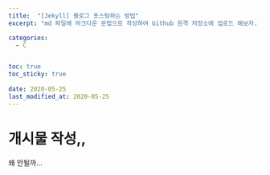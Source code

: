 ```yaml
---
title:  "[Jekyll] 블로그 포스팅하는 방법"
excerpt: "md 파일에 마크다운 문법으로 작성하여 Github 원격 저장소에 업로드 해보자. 에디터는 Visual Studio code 사용! 로컬 서버에서 확인도 해보자. "

categories:
  - C


toc: true
toc_sticky: true
 
date: 2020-05-25
last_modified_at: 2020-05-25
---
```


# 개시물 작성,,
왜 안될까...
